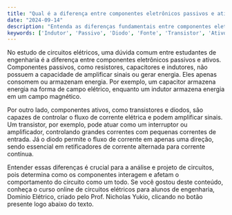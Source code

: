 ```yaml
---
title: "Qual é a diferença entre componentes eletrônicos passivos e ativos?"
date: "2024-09-14"
description: "Entenda as diferenças fundamentais entre componentes eletrônicos passivos e ativos em circuitos elétricos."
keywords: ['Indutor', 'Passivo', 'Diodo', 'Fonte', 'Transistor', 'Ativo', 'Capacitor']
---
```


No estudo de circuitos elétricos, uma dúvida comum entre estudantes de engenharia é a diferença entre componentes eletrônicos passivos e ativos. Componentes passivos, como resistores, capacitores e indutores, não possuem a capacidade de amplificar sinais ou gerar energia. Eles apenas consomem ou armazenam energia. Por exemplo, um capacitor armazena energia na forma de campo elétrico, enquanto um indutor armazena energia em um campo magnético.

Por outro lado, componentes ativos, como transistores e diodos, são capazes de controlar o fluxo de corrente elétrica e podem amplificar sinais. Um transistor, por exemplo, pode atuar como um interruptor ou amplificador, controlando grandes correntes com pequenas correntes de entrada. Já o diodo permite o fluxo de corrente em apenas uma direção, sendo essencial em retificadores de corrente alternada para corrente contínua.

Entender essas diferenças é crucial para a análise e projeto de circuitos, pois determina como os componentes interagem e afetam o comportamento do circuito como um todo. Se você gostou deste conteúdo, conheça o curso online de circuitos elétricos para alunos de engenharia, Domínio Elétrico, criado pelo Prof. Nicholas Yukio, clicando no botão presente logo abaixo do texto.